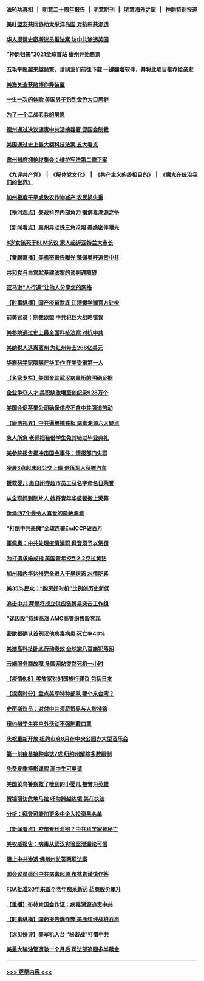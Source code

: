 #### [法轮功真相](https://github.com/gfw-breaker/truth/blob/master/README.md?t=0) &nbsp;&nbsp;|&nbsp;&nbsp; [明慧二十周年报告](https://github.com/gfw-breaker/mh-reports/blob/master/README.md?t=0) &nbsp;&nbsp;|&nbsp;&nbsp;[明慧期刊](https://github.com/gfw-breaker/mh-qikan) &nbsp;&nbsp;|&nbsp;&nbsp; [明慧海外之窗](https://github.com/gfw-breaker/mh-news/blob/master/README.md?t=0) &nbsp;&nbsp;|&nbsp;&nbsp; [神韵特别报道](https://github.com/gfw-breaker/mh-news/blob/master/shenyun.md?t=0)
#### [美吁盟友共同协助太平洋岛国 对抗中共渗透](../pages/nsc412/n13009510.md?t=06091751) 
#### [华人提请史密斯议员推法案 防中共渗透美国](../pages/nsc412/n13009246.md?t=06091751) 
#### [“神韵归来”2021全球首站 康州开始售票](../pages/nsc412/n13009163.md?t=06091751) 
#### 五毛举报越来越频繁，请网友们前往下载 [一键翻墙软件](https://github.com/gfw-breaker/ssr-accounts)，并将此项目推荐给亲友
#### [美海关查获赌博作弊装置](../pages/nsc412/n13009190.md?t=06091751) 
#### [一生一次的体验 美国男子钓到金色大口黑鲈](../pages/nsc412/n13009152.md?t=06091751) 
#### [为了一个二战老兵的夙愿](../pages/nsc412/n13009135.md?t=06091751) 
#### [德州通过决议谴责中共活摘器官 促国会制裁](../pages/nsc412/n13009046.md?t=06091751) 
#### [美国通过史上最大额科技法案 五大看点](../pages/nsc412/n13008950.md?t=06091751) 
#### [宾州州府拥枪权集会：维护宪法第二修正案](../pages/nsc412/n13009004.md?t=06091751) 
#### [《九评共产党》](https://github.com/begood0513/9ping.md/blob/master/README.md) &nbsp;|&nbsp; [《解体党文化》](../../../../jtdwh.md/blob/master/README.md)  &nbsp;|&nbsp; [《共产主义的终极目的》](../../../../gczydzjmd.md/blob/master/README.md) &nbsp;|&nbsp; [《魔鬼在统治我们的世界》](../../../../mgztzwmdsj.md/blob/master/README.md) 
#### [加州极度干旱或致农作物减产 农民损失重](../pages/nsc412/n13009007.md?t=06091751) 
#### [【横河观点】美政科界内部角力 揭病毒溯源之争](../pages/nsc412/n13008668.md?t=06091751) 
#### [【新闻看点】惠州异动珠三角沦陷 美绝密件曝光](../pages/nsc412/n13008558.md?t=06091751) 
#### [8岁女孩死于BLM抗议 家人起诉亚特兰大市长](../pages/nsc412/n13008720.md?t=06091751) 
#### [【秦鹏直播】美机密报告曝光 蓬佩奥吁追责中共](../pages/nsc412/n13008611.md?t=06091751) 
#### [共和党与白宫就基建法案的谈判遇障碍](../pages/nsc412/n13008680.md?t=06091751) 
#### [亚马逊“人行道”让他人分享您的网络](../pages/nsc412/n13008701.md?t=06091751) 
#### [【时事纵横】国产疫苗泄底 江浙爆学潮官方让步](../pages/nsc412/n13008581.md?t=06091751) 
#### [前美官员：制裁欧盟 中共犯巨大战略错误](../pages/nsc412/n13008628.md?t=06091751) 
#### [美参院通过史上最全面科技法案 对抗中共](../pages/nsc412/n13007924.md?t=06091751) 
#### [美纳税人逃离蓝州 为红州带去268亿美元](../pages/nsc412/n13008615.md?t=06091751) 
#### [华裔科学家隐瞒在华工作 在美受审第一人](../pages/nsc412/n13008002.md?t=06091751) 
#### [【名家专栏】美国资助武汉病毒所的明确证据](../pages/nsc412/n13007706.md?t=06091751) 
#### [企业争夺人才 美职缺激增至创纪录928万个](../pages/nsc412/n13008253.md?t=06091751) 
#### [美国会促苹果公司确保供应不含中共强迫劳动](../pages/nsc412/n13008335.md?t=06091751) 
#### [【唐浩视界】中共逼统撞铁板 病毒溯源六大疑点](../pages/nsc412/n13007758.md?t=06091751) 
#### [急人所急 老师把鞋借学生免其错过毕业典礼](../pages/nsc412/n13007778.md?t=06091751) 
#### [美参院报告揭冲击国会事件：情报部门失职](../pages/nsc412/n13008027.md?t=06091751) 
#### [凌晨3点起床赶公交上班 退伍军人获赠汽车](../pages/nsc412/n13007627.md?t=06091751) 
#### [援救婴儿 患自闭症超市员工获名字命名日荣誉](../pages/nsc412/n13007628.md?t=06091751) 
#### [从全职妈到制片人 她将青年华盛顿搬上荧幕](../pages/nsc412/n13007553.md?t=06091751) 
#### [新泽西7个最令人喜爱的隐蔽海滩](../pages/nsc412/n13008160.md?t=06091751) 
#### [“打倒中共恶魔”全球连署EndCCP破百万](../pages/nsc412/n13006728.md?t=06091751) 
#### [蓬佩奥：中共处理疫情渎职 拜登须予以惩罚](../pages/nsc412/n13008128.md?t=06091751) 
#### [为打造求婚戒指 美国青年挖到2.2克拉黄钻](../pages/nsc412/n13006778.md?t=06091751) 
#### [加州和内华达州完全进入干旱状态 水情吃紧](../pages/nsc412/n13007847.md?t=06091751) 
#### [美35%民众：“购房好时机”比例创历史新低](../pages/nsc412/n13007680.md?t=06091751) 
#### [追击中共 拜登将成立供应链贸易突击工作组](../pages/nsc412/n13007965.md?t=06091751) 
#### [“迷因股”持续高涨 AMC高管纷售股套现](../pages/nsc412/n13007725.md?t=06091751) 
#### [密歇根确认首例汉他病毒病患 死亡率40%](../pages/nsc412/n13007658.md?t=06091751) 
#### [美澳高科技卧底行动奏效 全球逾八百嫌犯落网](../pages/nsc412/n13007667.md?t=06091751) 
#### [云端服务商故障 多国网站突然死机一小时](../pages/nsc412/n13007539.md?t=06091751) 
#### [【疫情6.8】美放宽对61国旅行建议 包括日本](../pages/nsc412/n13007207.md?t=06091751) 
#### [【探索时分】盘点美军特种部队 哪个来台湾？](../pages/nsc412/n13005772.md?t=06091751) 
#### [史密斯议员：对付中共须将贸易与人权挂钩](../pages/nsc412/n13006316.md?t=06091751) 
#### [纽约州学生在户外活动不强制戴口罩](../pages/nsc412/n13006584.md?t=06091751) 
#### [庆祝重新开放  纽约市府8月在中央公园办大型音乐会](../pages/nsc412/n13006594.md?t=06091751) 
#### [第一剂疫苗接种率达7成  纽约州解除多数限制](../pages/nsc412/n13006589.md?t=06091751) 
#### [免费夏季摄影课程 高中生可申请](../pages/nsc412/n13006564.md?t=06091751) 
#### [美国菜鸟警察救了噎到的小婴儿 被誉为英雄](../pages/nsc412/n13006646.md?t=06091751) 
#### [贺锦丽访危地马拉 吁勿跨越边境 美在执法](../pages/nsc412/n13006462.md?t=06091751) 
#### [分析：拜登可能加更多中企入投资黑名单](../pages/nsc412/n13006334.md?t=06091751) 
#### [【新闻看点】疫苗专利泄密？中共科学家神秘亡](../pages/nsc412/n13005933.md?t=06091751) 
#### [美权威报告：病毒从武汉实验室泄漏论可信](../pages/nsc412/n13006146.md?t=06091751) 
#### [阻止中共渗透 佛州州长签两项法案](../pages/nsc412/n13006230.md?t=06091751) 
#### [国会议员追问中共病毒起源 布林肯谨慎作答](../pages/nsc412/n13005920.md?t=06091751) 
#### [FDA批准20年来首个老年痴呆新药 药商股价飙升](../pages/nsc412/n13005976.md?t=06091751) 
#### [【重播】布林肯国会作证：病毒溯源追责中共](../pages/nsc412/n13006065.md?t=06091751) 
#### [【时事纵横】国药报告爆作弊 美压红线战狼吞声](../pages/nsc412/n13005980.md?t=06091751) 
#### [【远见快评】美军机入台 “秘密战”打懵中共](../pages/nsc412/n13005922.md?t=06091751) 
#### [美最大输油管遭骇一个月后 司法部追回多半赎金](../pages/nsc412/n13005739.md?t=06091751) 

----
#### [ >>> 更早内容 <<< ](../indexes/nsc412-earlier.md)
